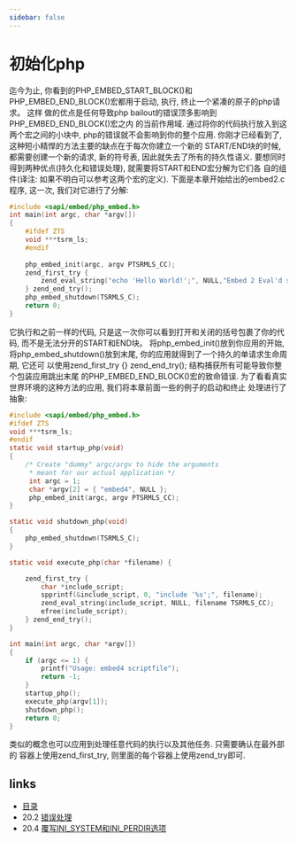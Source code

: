 ```yaml
---
sidebar: false
---
```


# 初始化php

迄今为止, 你看到的PHP_EMBED_START_BLOCK()和 PHP_EMBED_END_BLOCK()宏都用于启动, 执行, 终止一个紧凑的原子的php请求。
这样 做的优点是任何导致php bailout的错误顶多影响到PHP_EMBED_END_BLOCK()宏之内 的当前作用域. 通过将你的代码执行放入到这两个宏之间的小块中, php的错误就不会影响到你的整个应用.
你刚才已经看到了, 这种短小精悍的方法主要的缺点在于每次你建立一个新的 START/END块的时候, 都需要创建⼀个新的请求, 新的符号表, 因此就失去了所有的持久性语义.
要想同时得到两种优点(持久化和错误处理), 就需要将START和END宏分解为它们各 自的组件(译注: 如果不明白可以参考这两个宏的定义). 下面是本章开始给出的embed2.c 程序, 这⼀次, 我们对它进行了分解:
```c
#include <sapi/embed/php_embed.h>
int main(int argc, char *argv[])
{
	#ifdef ZTS
	void ***tsrm_ls;
	#endif
	
	php_embed_init(argc, argv PTSRMLS_CC);
	zend_first_try {
		zend_eval_string("echo 'Hello World!';", NULL,"Embed 2 Eval'd string" TSRMLS_CC);
	} zend_end_try();
	php_embed_shutdown(TSRMLS_C);
	return 0; 
}
```


它执行和之前⼀样的代码, 只是这一次你可以看到打开和关闭的括号包裹了你的代码, 而不是无法分开的START和END块。
将php_embed_init()放到你应用的开始, 将php_embed_shutdown()放到末尾, 你的应用就得到了一个持久的单请求生命周期, 它还可 以使用zend_first_try {} zend_end_try(); 结构捕获所有可能导致你整个包装应用跳出末尾
的PHP_EMBED_END_BLOCK()宏的致命错误.
为了看看真实世界环境的这种方法的应用, 我们将本章前面⼀些的例子的启动和终止 处理进行了抽象:

```c
#include <sapi/embed/php_embed.h>
#ifdef ZTS
void ***tsrm_ls;
#endif
static void startup_php(void)
{
	/* Create "dummy" argc/argv to hide the arguments
	 * meant for our actual application */
	 int argc = 1;
	 char *argv[2] = { "embed4", NULL };
	 php_embed_init(argc, argv PTSRMLS_CC);
}

static void shutdown_php(void)
{
	php_embed_shutdown(TSRMLS_C);
}

static void execute_php(char *filename) {

	zend_first_try {
		char *include_script;
		spprintf(&include_script, 0, "include '%s';", filename);
		zend_eval_string(include_script, NULL, filename TSRMLS_CC);
		efree(include_script);
	} zend_end_try();
}

int main(int argc, char *argv[])
{
	if (argc <= 1) {
		printf("Usage: embed4 scriptfile");
		return -1;
	}
	startup_php();
	execute_php(argv[1]);
	shutdown_php();
	return 0;
}
```

类似的概念也可以应用到处理任意代码的执行以及其他任务. 只需要确认在最外部的 容器上使用zend_first_try, 则里面的每个容器上使用zend_try即可.


## links
   * [目录](<preface.md>)
   * 20.2 [错误处理](<20.2.md>)
   * 20.4 [覆写INI_SYSTEM和INI_PERDIR选项](<20.4.md>)
